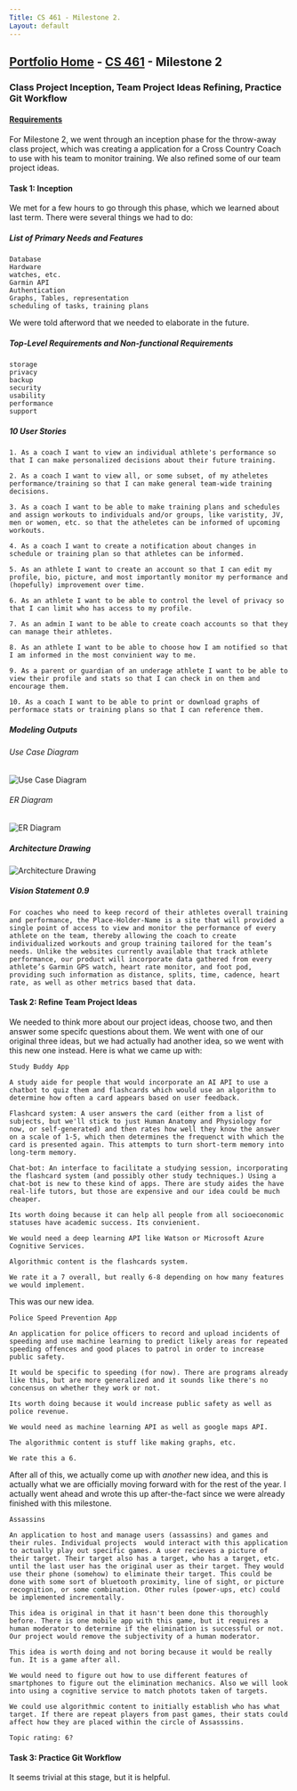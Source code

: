 ```yaml
---
Title: CS 461 - Milestone 2.
Layout: default
---
```

## [Portfolio Home](https://mgeorgebrown89.github.io/CS-Portfolio) - [CS 461](https://mgeorgebrown89.github.io/CS-Portfolio/CS-461) - Milestone 2
### Class Project Inception, Team Project Ideas Refining, Practice Git Workflow
#### [Requirements](http://www.wou.edu/~morses/classes/cs46x/assignments/t2/M2.html)

For Milestone 2, we went through an inception phase for the throw-away class project, which was creating a application for a Cross Country Coach to use with his team to monitor training. We also refined some of our team project ideas. 

#### Task 1: Inception

We met for a few hours to go through this phase, which we learned about last term. There were several things we had to do:

##### List of Primary Needs and Features
```
Database
Hardware
watches, etc.
Garmin API
Authentication
Graphs, Tables, representation
scheduling of tasks, training plans
```
We were told afterword that we needed to elaborate in the future. 

##### Top-Level Requirements and Non-functional Requirements
```
storage
privacy
backup
security
usability
performance
support
```

##### 10 User Stories
```
1. As a coach I want to view an individual athlete's performance so that I can make personalized decisions about their future training. 
	
2. As a coach I want to view all, or some subset, of my atheletes performance/training so that I can make general team-wide training decisions. 
	
3. As a coach I want to be able to make training plans and schedules and assign workouts to individuals and/or groups, like varistity, JV, men or women, etc. so that the atheletes can be informed of upcoming workouts.
	
4. As a coach I want to create a notification about changes in schedule or training plan so that athletes can be informed. 
	
5. As an athlete I want to create an account so that I can edit my profile, bio, picture, and most importantly monitor my performance and (hopefully) improvement over time. 

6. As an athlete I want to be able to control the level of privacy so that I can limit who has access to my profile. 

7. As an admin I want to be able to create coach accounts so that they can manage their athletes. 

8. As an athlete I want to be able to choose how I am notified so that I am informed in the most convinient way to me. 
	
9. As a parent or guardian of an underage athlete I want to be able to view their profile and stats so that I can check in on them and encourage them. 

10. As a coach I want to be able to print or download graphs of performace stats or training plans so that I can reference them.  
```

##### Modeling Outputs

###### Use Case Diagram

![Use Case Diagram](CS-Portfolio/CS-461/milestone2/use-case-diagram.jpg)

###### ER Diagram

![ER Diagram](CS-Portfolio/CS-461/milestone2/er-diagram.jpg)

##### Architecture Drawing

![Architecture Drawing](CS-Portfolio/CS-461/milestone2/architecture-diagram.jpg)

##### Vision Statement 0.9
```
For coaches who need to keep record of their athletes overall training and performance, the Place-Holder-Name is a site that will provided a single point of access to view and monitor the performance of every athlete on the team, thereby allowing the coach to create individualized workouts and group training tailored for the team’s needs. Unlike the websites currently available that track athlete performance, our product will incorporate data gathered from every athlete’s Garmin GPS watch, heart rate monitor, and foot pod, providing such information as distance, splits, time, cadence, heart rate, as well as other metrics based that data. 
```

#### Task 2: Refine Team Project Ideas

We needed to think more about our project ideas, choose two, and then answer some specifc questions about them. We went with one of our original three ideas, but we had actually had another idea, so we went with this new one instead. Here is what we came up with:

```
Study Buddy App

A study aide for people that would incorporate an AI API to use a chatbot to quiz them and flashcards which would use an algorithm to determine how often a card appears based on user feedback. 

Flashcard system: A user answers the card (either from a list of subjects, but we'll stick to just Human Anatomy and Physiology for now, or self-generated) and then rates how well they know the answer on a scale of 1-5, which then determines the frequenct with which the card is presented again. This attempts to turn short-term memory into long-term memory. 

Chat-bot: An interface to facilitate a studying session, incorporating the flashcard system (and possibly other study techniques.) Using a chat-bot is new to these kind of apps. There are study aides the have real-life tutors, but those are expensive and our idea could be much cheaper. 
	
Its worth doing because it can help all people from all socioeconomic statuses have academic success. Its convienient. 

We would need a deep learning API like Watson or Microsoft Azure Cognitive Services. 

Algorithmic content is the flashcards system. 
	
We rate it a 7 overall, but really 6-8 depending on how many features we would implement.  
```

This was our new idea.

```
Police Speed Prevention App

An application for police officers to record and upload incidents of speeding and use machine learning to predict likely areas for repeated speeding offences and good places to patrol in order to increase public safety. 

It would be specific to speeding (for now). There are programs already like this, but are more generalized and it sounds like there's no concensus on whether they work or not. 
	
Its worth doing because it would increase public safety as well as police revenue. 

We would need as machine learning API as well as google maps API. 

The algorithmic content is stuff like making graphs, etc. 

We rate this a 6. 

```

After all of this, we actually come up with *another* new idea, and this is actually what we are officially moving forward with for the rest of the year. I actually went ahead and wrote this up after-the-fact since we were already finished with this milestone. 

```
Assassins
	
An application to host and manage users (assassins) and games and their rules. Individual projects 	would interact with this application to actually play out specific games. A user recieves a picture of their target. Their target also has a target, who has a target, etc. until the last user has the original user as their target. They would use their phone (somehow) to eliminate their target. This could be done with some sort of bluetooth proximity, line of sight, or picture recognition, or some combination. Other rules (power-ups, etc) could be implemented incrementally. 

This idea is original in that it hasn't been done this thoroughly before. There is one mobile app with this game, but it requires a human moderator to determine if the elimination is successful or not. Our project would remove the subjectivity of a human moderator. 
	
This idea is worth doing and not boring because it would be really fun. It is a game after all.

We would need to figure out how to use different features of smartphones to figure out the elimination mechanics. Also we will look into using a cognitive service to match photots taken of targets. 

We could use algorithmic content to initially establish who has what target. If there are repeat players from past games, their stats could affect how they are placed within the circle of Assasssins. 

Topic rating: 6?
```

#### Task 3: Practice Git Workflow

It seems trivial at this stage, but it is helpful. 